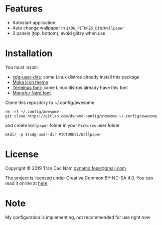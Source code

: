 Features
========

* Autostart application
* Auto change wallpaper in `$XDG_PITURES_DIR/Wallpaper`
* 2 panels (top, bottom), avoid glitzy when use

Installation
=============

You must install:
* [xdg-user-dirs](https://www.freedesktop.org/wiki/Software/xdg-user-dirs/): some Linux distros already install this package
* [Moka icon theme](https://github.com/snwh/moka-icon-theme)
* [Terminus font](http://terminus-font.sourceforge.net): some Linux distros already have this font
* [Monofur Nerd font](https://github.com/ryanoasis/nerd-fonts/tree/master/patched-fonts/Monofur)

Clone this repository to ~/.config/awesome
```
rm -rf ~/.config/awesome
git clone https://gitlab.com/dynamo-config/awesome ~/.config/awesome
```
and create `Wallpaper` folder in your `Pictures` user folder
```
mkdir -p $(xdg-user-dir PICTURES)/Wallpaper
```

License
========

Copyright © 2019 Tran Duc Nam <dynamo.foss@gmail.com>

The project is licensed under Creative Common BY-NC-SA 4.0.
You can read it online at [here](http://creativecommons.org/licenses/by-nc-sa/4.0/).

Note
=====

My configuration is implementing, not recommended for use right now
